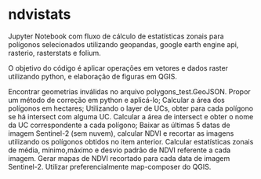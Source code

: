 # ndvistats
Jupyter Notebook com fluxo de cálculo de estatísticas zonais para polígonos selecionados utilizando geopandas, google earth engine api, rasterio, rasterstats e folium.

O objetivo do código é aplicar operações em vetores e dados raster utilizando python, e elaboração de figuras em QGIS.

Encontrar geometrias inválidas no arquivo polygons_test.GeoJSON. Propor um método de correção em python e aplicá-lo;
Calcular a área dos polígonos em hectares;
Utilizando o layer de UCs, obter para cada polígono se há intersect com alguma UC. Calcular a área de intersect e obter o nome da UC correspondente a cada polígono;
Baixar as últimas 5 datas de imagem Sentinel-2 (sem nuvem), calcular NDVI e recortar as imagens utilizando os polígonos obtidos no item anterior.
Calcular estatísticas zonais de média, mínimo,máximo e desvio padrão de NDVI referente a cada imagem.
Gerar mapas de NDVI recortado para cada data de imagem Sentinel-2. Utilizar preferencialmente map-composer do QGIS.
